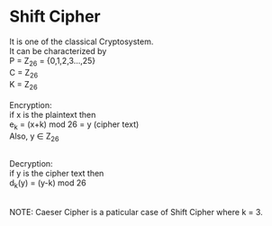 # Shift Cipher
It is one of the classical Cryptosystem. </br>
It can be characterized by</br>
P = Z<sub>26</sub> = {0,1,2,3...,25}</br>
C = Z<sub>26</sub></br>
K = Z<sub>26</sub></br></br>
Encryption:</br>
    if x is the plaintext then</br>
    e<sub>k</sub> = (x+k) mod 26 = y (cipher text)</br>
    Also, y ∈ Z<sub>26</br></br>
    
Decryption:</br>
    if y is the cipher text then</br>
    d<sub>k</sub>(y) = (y-k) mod 26</br></br>
    
NOTE: Caeser Cipher is a paticular case of Shift Cipher where k = 3.</br>
